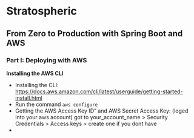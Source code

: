 # Stratospheric

## From Zero to Production with Spring Boot and AWS

### Part I: Deploying with AWS

**Installing the AWS CLI**
- Installing the CLI: https://docs.aws.amazon.com/cli/latest/userguide/getting-started-install.html
- Run the command ```aws configure```
- Getting the AWS Access Key ID” and AWS Secret Access Key: (loged into your aws account) got to your_account_name > Security Credentials > Access keys > create one if you dont have
-  
